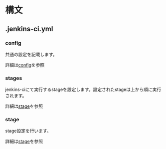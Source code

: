 # 構文

## .jenkins-ci.yml

### config
共通の設定を記載します。

詳細は[config](./Syntax-config.md)を参照

### stages
jenkins-ciにて実行するstageを設定します。設定されたstageは上から順に実行されます。

詳細は[stage](./Syntax-stages.md)を参照

### stage
stage設定を行います。

詳細は[stage](./Syntax-stage.md)を参照

